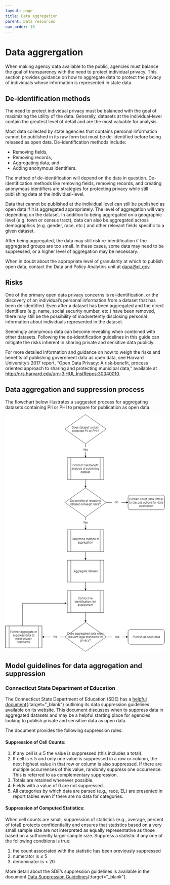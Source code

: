 ```yaml
---
layout: page
title: Data aggregation
parent: Data resources
nav_order: 10
---
```


# Data aggrergation

When making agency data available to the public, agencies must balance the goal of transparency with the need to protect individual privacy. This section provides guidance on how to aggregate data to protect the privacy of individuals whose information is represented in state data. 

## De-identification methods 

The need to protect individual privacy must be balanced with the goal of maximizing the utility of the data. Generally, datasets at the individual-level contain the greatest level of detail and are the most valuable for analysis. 

Most data collected by state agencies that contains personal information cannot be published in its raw form but must be de-identified before being released as open data. De-identification methods include: 

* Removing fields, 
* Removing records,
* Aggregating data, and
* Adding anonymous identifiers.

The method of de-identification will depend on the data in question. De-identification methods like removing fields, removing records, and creating anonymous identifiers are strategies for protecting privacy while still publishing data at the individual-level. 

Data that cannot be published at the individual level can still be published as open data if it is aggregated appropriately. The level of aggregation will vary depending on the dataset. In addition to being aggregated on a geographic level (e.g. town or census tract), data can also be aggregated across demographics (e.g. gender, race, etc.) and other relevant fields specific to a given dataset. 

After being aggregated, the data may still risk re-identification if the aggregated groups are too small. In these cases, some data may need to be suppressed, or a higher level of aggregation may be necessary. 

When in doubt about the appropriate level of granularity at which to publish open data, contact the Data and Policy Analytics unit at dapa@ct.gov.

## Risks

One of the primary open data privacy concerns is re-identification, or the discovery of an individual’s personal information from a dataset that has been de-identified. Even after a dataset has been aggregated and the direct identifiers (e.g. name, social security number, etc.) have been removed, there may still be the possibility of inadvertently disclosing personal information about individuals represented in the dataset. 

Seemingly anonymous data can become revealing when combined with other datasets. Following the de-identification guidelines in this guide can mitigate the risks inherent in sharing private and sensitive data publicly. 

For more detailed information and guidance on how to weigh the risks and benefits of publishing government data as open data, see Harvard University’s 2017 report, “Open Data Privacy: A risk-benefit, process oriented approach to sharing and protecting municipal data,” available at http://nrs.harvard.edu/urn-3:HUL.InstRepos:30340010.  

## Data aggregation and suppression process 

The flowchart below illustrates a suggested process for aggregating datasets containing PII or PHI to prepare for publication as open data. 

![](assets/images/data_aggregation_chart.png)

## Model guidelines for data aggregation and suppression

### Connecticut State Department of Education 

The Connecticut State Department of Education (SDE) has a [helpful document](https://edsight.ct.gov/relatedreports/BDCRE%20Data%20Suppression%20Rules.pdf){:target="_blank"} outlining its data suppression guidelines available on its website. This document discusses when to suppress data in aggregated datasets and may be a helpful starting place for agencies looking to publish private and sensitive data as open data. 

The document provides the following suppression rules: 

#### Suppression of Cell Counts: 

1.	If any cell is ≤ 5 the value is suppressed (this includes a total). 
2.	If cell is ≤ 5 and only one value is suppressed in a row or column, the next highest value in that row or column is also suppressed. If there are multiple occurrences of this value, randomly suppress one occurrence. This is referred to as complementary suppression. 
3.	Totals are retained whenever possible. 
4.	Fields with a value of 0 are not suppressed. 
5.	All categories by which data are parsed (e.g., race, EL) are presented in report tables even if there are no data for categories.

#### Suppression of Computed Statistics: 

When cell counts are small, suppression of statistics (e.g., average, percent of total) protects confidentiality and ensures that statistics based on a very small sample size are not interpreted as equally representative as those based on a sufficiently larger sample size. Suppress a statistic if any one of the following conditions is true: 

1. the count associated with the statistic has been previously suppressed 
2. numerator is ≤ 5 
3. denominator is < 20

More detail about the SDE’s suppression guidelines is available in the document [Data Suppression Guidelines](http://nrs.harvard.edu/urn-3:HUL.InstRepos:30340010){:target="_blank"}. 
